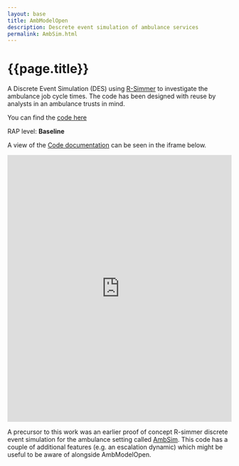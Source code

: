 ```yaml
---
layout: base 
title: AmbModelOpen
description: Descrete event simulation of ambulance services
permalink: AmbSim.html
---
```


# {{page.title}}

A Discrete Event Simulation (DES) using [R-Simmer](https://r-simmer.org/) to investigate the ambulance job cycle times.   The code has been designed with reuse by analysts in an ambulance trusts in mind.  


You can find the [code here](https://github.com/nhsengland/AmbModelOpen)

RAP level: **Baseline**

A view of the [Code documentation](https://nhsengland.github.io/AmbModelOpen/) can be seen in the iframe below.

<iframe src="https://nhsengland.github.io/AmbModelOpen/" width="100%" height="600" frameborder="0" scrolling="yes"></iframe>

A precursor to this work was an earlier proof of concept R-simmer discrete event simulation for the ambulance setting called [AmbSim](https://github.com/nhsx/ambulance-DES).  This code has a couple of additional features (e.g. an escalation dynamic) which might be useful to be aware of alongside AmbModelOpen.
